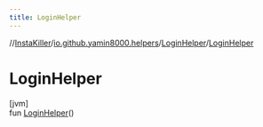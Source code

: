 ```yaml
---
title: LoginHelper
---
```

//[InstaKiller](../../../index.html)/[io.github.yamin8000.helpers](../index.html)/[LoginHelper](index.html)/[LoginHelper](-login-helper.html)



# LoginHelper



[jvm]\
fun [LoginHelper](-login-helper.html)()





